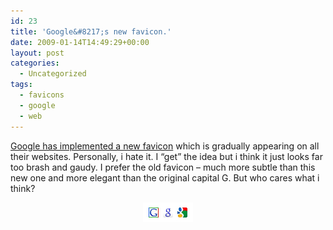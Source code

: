 ```yaml
---
id: 23
title: 'Google&#8217;s new favicon.'
date: 2009-01-14T14:49:29+00:00
layout: post
categories:
  - Uncategorized
tags:
  - favicons
  - google
  - web
---
```

<a href="http://googleblog.blogspot.com/2009/01/googles-new-favicon.html" target="_blank">Google has implemented a new favicon</a> which is gradually appearing on all their websites. Personally, i hate it. I &#8220;get&#8221; the idea but i think it just looks far too brash and gaudy. I prefer the old favicon &#8211; much more subtle than this new one and more elegant than the original capital G. But who cares what i think?

<p style="text-align: center;">
  <img class="size-full wp-image-24 aligncenter" title="googlefavicons" src="/images/fromwp/2009/01/googlefavicons.png" alt="google's favicons" width="80" height="31" />
</p>
